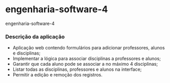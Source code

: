 # engenharia-software-4
engenharia-software-4

### Descrição da aplicação
- Aplicação web contendo formulários para adicionar professores, alunos e disciplinas;
- Implementar a lógica para associar disciplinas a professores e alunos;
- Garantir que cada aluno pode se associar a no máximo 4 disciplinas;
- Listar todas as disciplinas, professores e alunos na interface;
- Permitir a edição e remoção dos registros.
